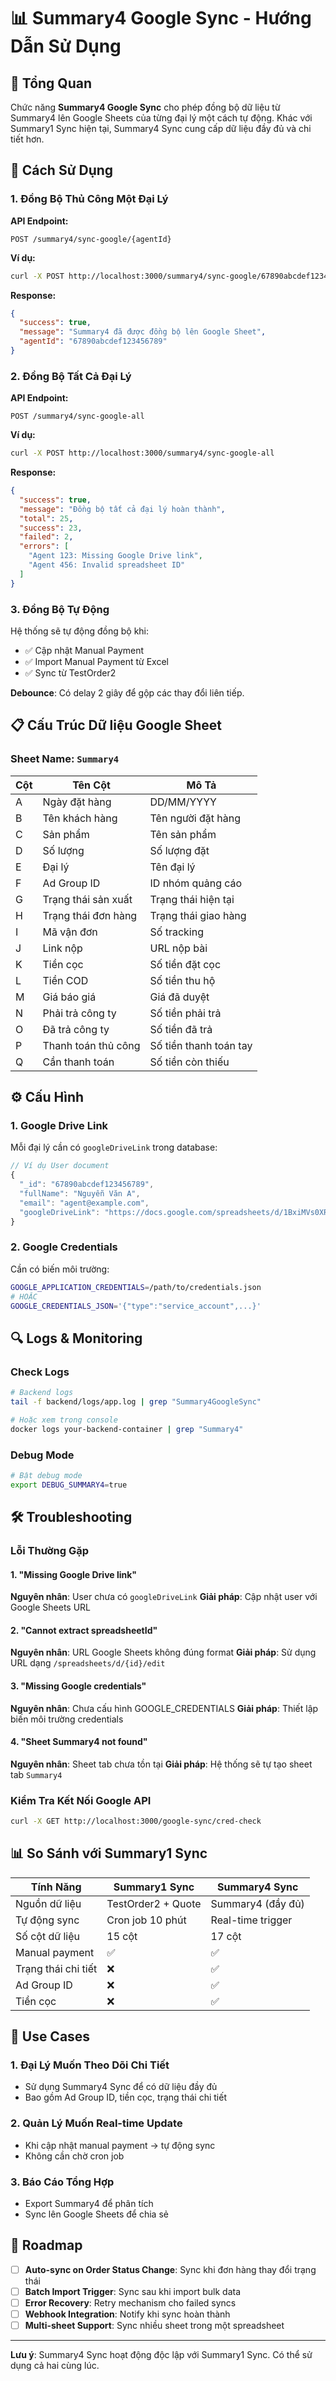 # 📊 Summary4 Google Sync - Hướng Dẫn Sử Dụng

## 🎯 Tổng Quan

Chức năng **Summary4 Google Sync** cho phép đồng bộ dữ liệu từ Summary4 lên Google Sheets của từng đại lý một cách tự động. Khác với Summary1 Sync hiện tại, Summary4 Sync cung cấp dữ liệu đầy đủ và chi tiết hơn.

## 🚀 Cách Sử Dụng

### 1. Đồng Bộ Thủ Công Một Đại Lý

**API Endpoint:**
```http
POST /summary4/sync-google/{agentId}
```

**Ví dụ:**
```bash
curl -X POST http://localhost:3000/summary4/sync-google/67890abcdef123456789
```

**Response:**
```json
{
  "success": true,
  "message": "Summary4 đã được đồng bộ lên Google Sheet",
  "agentId": "67890abcdef123456789"
}
```

### 2. Đồng Bộ Tất Cả Đại Lý

**API Endpoint:**
```http
POST /summary4/sync-google-all
```

**Ví dụ:**
```bash
curl -X POST http://localhost:3000/summary4/sync-google-all
```

**Response:**
```json
{
  "success": true,
  "message": "Đồng bộ tất cả đại lý hoàn thành",
  "total": 25,
  "success": 23,
  "failed": 2,
  "errors": [
    "Agent 123: Missing Google Drive link",
    "Agent 456: Invalid spreadsheet ID"
  ]
}
```

### 3. Đồng Bộ Tự Động

Hệ thống sẽ tự động đồng bộ khi:
- ✅ Cập nhật Manual Payment
- ✅ Import Manual Payment từ Excel  
- ✅ Sync từ TestOrder2

**Debounce**: Có delay 2 giây để gộp các thay đổi liên tiếp.

## 📋 Cấu Trúc Dữ liệu Google Sheet

### Sheet Name: `Summary4`

| Cột | Tên Cột | Mô Tả |
|-----|----------|-------|
| A | Ngày đặt hàng | DD/MM/YYYY |
| B | Tên khách hàng | Tên người đặt hàng |
| C | Sản phẩm | Tên sản phẩm |
| D | Số lượng | Số lượng đặt |
| E | Đại lý | Tên đại lý |
| F | Ad Group ID | ID nhóm quảng cáo |
| G | Trạng thái sản xuất | Trạng thái hiện tại |
| H | Trạng thái đơn hàng | Trạng thái giao hàng |
| I | Mã vận đơn | Số tracking |
| J | Link nộp | URL nộp bài |
| K | Tiền cọc | Số tiền đặt cọc |
| L | Tiền COD | Số tiền thu hộ |
| M | Giá báo giá | Giá đã duyệt |
| N | Phải trả công ty | Số tiền phải trả |
| O | Đã trả công ty | Số tiền đã trả |
| P | Thanh toán thủ công | Số tiền thanh toán tay |
| Q | Cần thanh toán | Số tiền còn thiếu |

## ⚙️ Cấu Hình

### 1. Google Drive Link

Mỗi đại lý cần có `googleDriveLink` trong database:

```javascript
// Ví dụ User document
{
  "_id": "67890abcdef123456789",
  "fullName": "Nguyễn Văn A",
  "email": "agent@example.com",
  "googleDriveLink": "https://docs.google.com/spreadsheets/d/1BxiMVs0XRA5nFMdKvBdBZjgmUUqptlbs74OgvE2upms/edit"
}
```

### 2. Google Credentials

Cần có biến môi trường:
```bash
GOOGLE_APPLICATION_CREDENTIALS=/path/to/credentials.json
# HOẶC
GOOGLE_CREDENTIALS_JSON='{"type":"service_account",...}'
```

## 🔍 Logs & Monitoring

### Check Logs
```bash
# Backend logs
tail -f backend/logs/app.log | grep "Summary4GoogleSync"

# Hoặc xem trong console
docker logs your-backend-container | grep "Summary4"
```

### Debug Mode
```bash
# Bật debug mode
export DEBUG_SUMMARY4=true
```

## 🛠️ Troubleshooting

### Lỗi Thường Gặp

#### 1. "Missing Google Drive link"
**Nguyên nhân**: User chưa có `googleDriveLink`
**Giải pháp**: Cập nhật user với Google Sheets URL

#### 2. "Cannot extract spreadsheetId"
**Nguyên nhân**: URL Google Sheets không đúng format
**Giải pháp**: Sử dụng URL dạng `/spreadsheets/d/{id}/edit`

#### 3. "Missing Google credentials"
**Nguyên nhân**: Chưa cấu hình GOOGLE_CREDENTIALS
**Giải pháp**: Thiết lập biến môi trường credentials

#### 4. "Sheet Summary4 not found"
**Nguyên nhân**: Sheet tab chưa tồn tại
**Giải pháp**: Hệ thống sẽ tự tạo sheet tab `Summary4`

### Kiểm Tra Kết Nối Google API

```bash
curl -X GET http://localhost:3000/google-sync/cred-check
```

## 📊 So Sánh với Summary1 Sync

| Tính Năng | Summary1 Sync | **Summary4 Sync** |
|-----------|---------------|-------------------|
| Nguồn dữ liệu | TestOrder2 + Quote | Summary4 (đầy đủ) |
| Tự động sync | Cron job 10 phút | Real-time trigger |
| Số cột dữ liệu | 15 cột | 17 cột |
| Manual payment | ✅ | ✅ |
| Trạng thái chi tiết | ❌ | ✅ |
| Ad Group ID | ❌ | ✅ |
| Tiền cọc | ❌ | ✅ |

## 🎯 Use Cases

### 1. Đại Lý Muốn Theo Dõi Chi Tiết
- Sử dụng Summary4 Sync để có dữ liệu đầy đủ
- Bao gồm Ad Group ID, tiền cọc, trạng thái chi tiết

### 2. Quản Lý Muốn Real-time Update
- Khi cập nhật manual payment → tự động sync
- Không cần chờ cron job

### 3. Báo Cáo Tổng Hợp
- Export Summary4 để phân tích
- Sync lên Google Sheets để chia sẻ

## 🔮 Roadmap

- [ ] **Auto-sync on Order Status Change**: Sync khi đơn hàng thay đổi trạng thái
- [ ] **Batch Import Trigger**: Sync sau khi import bulk data
- [ ] **Error Recovery**: Retry mechanism cho failed syncs
- [ ] **Webhook Integration**: Notify khi sync hoàn thành
- [ ] **Multi-sheet Support**: Sync nhiều sheet trong một spreadsheet

---
**Lưu ý**: Summary4 Sync hoạt động độc lập với Summary1 Sync. Có thể sử dụng cả hai cùng lúc.